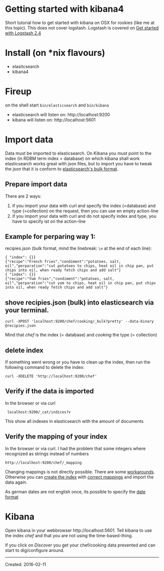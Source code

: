 # Getting started with kibana4
Short tutorial how to get started with kibana on OSX for rookies (like me at this topic). This does not cover logstash. Logstash is covered on [Get started with Logstash 2.4]( getStartedLogstash2.4.md )

# Install (on *nix flavours)
- elasitcsearch 
- kibana4

# Fireup 
on the shell start `bin/elasticsearch` and `bin/kibana`

- elasticsearch will listen on: http://localhost:9200
- kibana will listen on: http://localhost:5601

# Import data 
Data must be imported to elasticsearch. On Kibana you must point to the index (in RDBM term index = database) on which kibana shall work
elasticsearch works great with json files, but to import you  have to tweak the json that it is conform to [elasticsearch's bulk format](https://www.elastic.co/guide/en/elasticsearch/guide/current/bulk.html). 

## Prepare import data
There are 2 ways: 

1. if you import your data with curl and specify the index (=database) and type (=collection) on the request, then you can use en empty action-line
2. if you import your data with curl and do not specify index and type, you have to specify ist on the action-line

## Example for perparing way 1: 

recipies.json (bulk format, mind the linebreak: `\n` at the end of each line):

    { "index": {}}
    {"recipe":"French fries","condiment":"potatoes, salt, oil","perparation":"cut potatoes to chips, heat oil in chip pan, put chips into oil, when ready fetch chips and add salt"}
    { "index": {}}
    {"recipe":"Yum fries","condiment":"potatoes, salt, oil","perparation":"cut yum to chips, heat oil in chip pan, put chips into oil, when ready fetch chips and add salt"}
  

## shove recipies.json (bulk) into elasticsearch via your terminal. 

    curl -XPOST 'localhost:9200/chef/cooking/_bulk?pretty' --data-binary @recipies.json

Mind that *chef* is the index (= database) and *cooking* the type (= collection)

## delete index
If something went wrong or you have to clean up the index, then run the following command to delete the index: 

    curl -XDELETE 'http://localhost:9200/chef'

## Verify if the data is imported
In the browser or via curl

     localhost:9200/_cat/indices?v

This show all indexes in elasticsearch with the amount of documents 

## Verify the mapping of your index
In the browser or via curl. I had the problem that some integers where recognized as strings instead of numbers

	http://localhost:9200/chef/_mapping

Changing mappings is not directly possible. There are some [workarounds]( https://www.elastic.co/blog/changing-mapping-with-zero-downtime ). Otherwise you can [create the index]( https://www.elastic.co/guide/en/elasticsearch/reference/current/indices-create-index.html ) with [correct mappings]( https://www.elastic.co/guide/en/elasticsearch/reference/current/mapping.html ) and import the data again. 

As german dates are not english once, its possible to specify the [date format]( https://www.elastic.co/guide/en/elasticsearch/reference/current/date.html )
# Kibana
Open kibana in your webbrowser http://localhost:5601. Tell kibana to use the index *chef* and that you are not using the time-based-thing. 

If you click on *Discover* you get your chef/cooking data presented and can start to dig/configure around.

---
Created: 2016-02-11 

